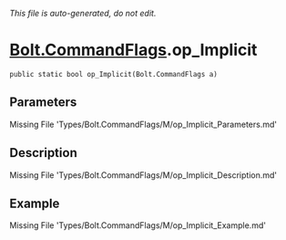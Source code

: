 *This file is auto-generated, do not edit.*

# [Bolt.CommandFlags](Types/Bolt.CommandFlags.md).op_Implicit
`public static bool op_Implicit(Bolt.CommandFlags a)`
## Parameters
Missing File 'Types/Bolt.CommandFlags/M/op_Implicit_Parameters.md'
## Description
Missing File 'Types/Bolt.CommandFlags/M/op_Implicit_Description.md'
## Example
Missing File 'Types/Bolt.CommandFlags/M/op_Implicit_Example.md'
